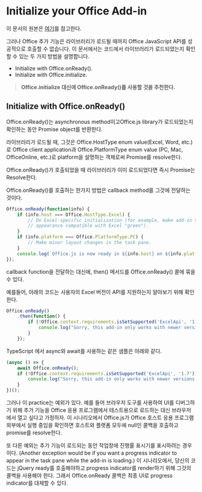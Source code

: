 # Initialize your Office Add-in
이 문서의 원본은 [여기](https://docs.microsoft.com/en-us/office/dev/add-ins/develop/initialize-add-in)를 참고한다. 


그러나 Office 추가 기능은 라이브러리가 로드될 때까지 Office JavaScript API를 성공적으로 호출할 수 없습니다. 이 문서에서는 코드에서 라이브러리가 로드되었는지 확인할 수 있는 두 가지 방법을 설명합니다.

* Initialize with Office.onReady().
* Initialize with Office.initialize.



> **Office.initialize 대신에 Office.onReady()를 사용할 것을 추천한다.** 


## Initialize with Office.onReady()

Office.onReady()는 asynchronous method이고Office.js library가 로드되었는지 확인하는 동안 Promise object를 반환한다. 

라이브러리가 로드될 때, 그것은 Office.HostType enum value(Excel, Word, etc.)로  Office client application과 Office.PlatformType enum value (PC, Mac, OfficeOnline, etc.)로 platform을 설명하는 객체로써 Promise를 resolve한다. 

Office.onReady()가 호출되었을 때 라이브러리가 이미 로드되었다면 즉시 Promise는 Resolve한다. 


Office.onReady()를 호출하는 한가지 방법은 callback method를 그것에 전달하는 것이다. 

```jsx
Office.onReady(function(info) {
    if (info.host === Office.HostType.Excel) {
        // Do Excel-specific initialization (for example, make add-in task pane's
        // appearance compatible with Excel "green").
    }
    if (info.platform === Office.PlatformType.PC) {
        // Make minor layout changes in the task pane.
    }
    console.log(`Office.js is now ready in ${info.host} on ${info.platform}`);
});
```

callback function을 전달하는 대신에, then() 메서드를 Office.onReady() 콜에 묶을 수 있다. 

예를들어, 아래의 코드는 사용자의 Excel 버전이 API를 지원하는지 알아보기 위해 확인한다. 

```jsx
Office.onReady()
    .then(function() {
        if (!Office.context.requirements.isSetSupported('ExcelApi', '1.7')) {
            console.log("Sorry, this add-in only works with newer versions of Excel.");
        }
    });
```

TypeScript 에서 async와 await를 사용하는 같은 샘플은 아래와 같다. 
```jsx
(async () => {
    await Office.onReady();
    if (!Office.context.requirements.isSetSupported('ExcelApi', '1.7')) {
        console.log("Sorry, this add-in only works with newer versions of Excel.");
    }
})();
```

그러나 이 practice는 예외가 있다. 예를 들어 브라우저 도구를 사용하여 UI를 디버그하기 위해 추가 기능을 Office 응용 프로그램에서 테스트용으로 로드하는 대신 브라우저에서 열고 싶다고 가정하자. 이 시나리오에서 Office.js가 Office 호스트 응용 프로그램 외부에서 실행 중임을 확인하면 호스트와 플랫폼 모두에 null인 콜백을 호출하고 promise를 resolve한다. 

또 다른 예외는 추가 기능이 로드되는 동안 작업창에 진행률 표시기를 표시하려는 경우이다. (Another exception would be if you want a progress indicator to appear in the task pane while the add-in is loading.) 이 시나리오에서, 당신의 코드는 jQuery ready를 호출해야하고 progress indicator를 render하기 위해 그것의 콜백을 사용해야 한다. 그래서 Office.onReady 콜백은 최종 UI로 progress indicator를 대체할 수 있다. 
































